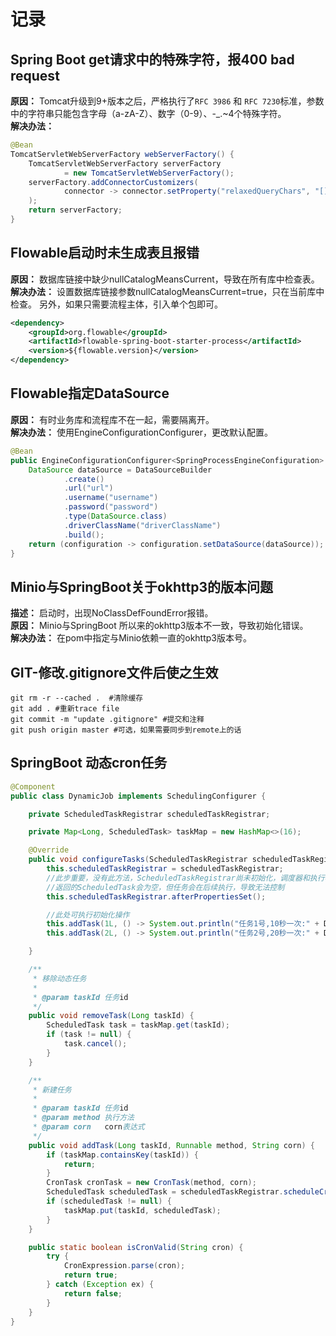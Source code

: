# 记录

## Spring Boot get请求中的特殊字符，报400 bad request

**原因：** Tomcat升级到9+版本之后，严格执行了`RFC 3986` 和 `RFC 7230`标准，参数中的字符串只能包含字母（a-zA-Z）、数字（0-9）、-_.~4个特殊字符。  
**解决办法：**
```java
@Bean
TomcatServletWebServerFactory webServerFactory() {
    TomcatServletWebServerFactory serverFactory
            = new TomcatServletWebServerFactory();
    serverFactory.addConnectorCustomizers(
            connector -> connector.setProperty("relaxedQueryChars", "[]{}")
    );
    return serverFactory;
}
```

## Flowable启动时未生成表且报错

**原因：** 数据库链接中缺少nullCatalogMeansCurrent，导致在所有库中检查表。  
**解决办法：** 设置数据库链接参数nullCatalogMeansCurrent=true，只在当前库中检查。
另外，如果只需要流程主体，引入单个包即可。  
```xml
<dependency>
    <groupId>org.flowable</groupId>
    <artifactId>flowable-spring-boot-starter-process</artifactId>
    <version>${flowable.version}</version>
</dependency>
```

## Flowable指定DataSource
**原因：** 有时业务库和流程库不在一起，需要隔离开。  
**解决办法：** 使用EngineConfigurationConfigurer，更改默认配置。
 
```java
@Bean
public EngineConfigurationConfigurer<SpringProcessEngineConfiguration> changeDataSource() {
    DataSource dataSource = DataSourceBuilder
            .create()
            .url("url")
            .username("username")
            .password("password")
            .type(DataSource.class)
            .driverClassName("driverClassName")
            .build();
    return (configuration -> configuration.setDataSource(dataSource));
}
```

## Minio与SpringBoot关于okhttp3的版本问题
**描述：** 启动时，出现NoClassDefFoundError报错。  
**原因：** Minio与SpringBoot 所以来的okhttp3版本不一致，导致初始化错误。  
**解决办法：** 在pom中指定与Minio依赖一直的okhttp3版本号。


## GIT-修改.gitignore文件后使之生效
```
git rm -r --cached .  #清除缓存  
git add . #重新trace file  
git commit -m "update .gitignore" #提交和注释  
git push origin master #可选，如果需要同步到remote上的话  
```

## SpringBoot 动态cron任务
 
```java
@Component
public class DynamicJob implements SchedulingConfigurer {

    private ScheduledTaskRegistrar scheduledTaskRegistrar;

    private Map<Long, ScheduledTask> taskMap = new HashMap<>(16);

    @Override
    public void configureTasks(ScheduledTaskRegistrar scheduledTaskRegistrar) {
        this.scheduledTaskRegistrar = scheduledTaskRegistrar;
        //此步重要，没有此方法，ScheduledTaskRegistrar尚未初始化，调度器和执行器都为空
        //返回的ScheduledTask会为空，但任务会在后续执行，导致无法控制
        this.scheduledTaskRegistrar.afterPropertiesSet();

        //此处可执行初始化操作
        this.addTask(1L, () -> System.out.println("任务1号,10秒一次:" + DateUtil.now()), "0/10 * * * * ?");
        this.addTask(2L, () -> System.out.println("任务2号,20秒一次:" + DateUtil.now()), "5/20 * * * * ?");

    }

    /**
     * 移除动态任务
     *
     * @param taskId 任务id
     */
    public void removeTask(Long taskId) {
        ScheduledTask task = taskMap.get(taskId);
        if (task != null) {
            task.cancel();
        }
    }

    /**
     * 新建任务
     *
     * @param taskId 任务id
     * @param method 执行方法
     * @param corn   corn表达式
     */
    public void addTask(Long taskId, Runnable method, String corn) {
        if (taskMap.containsKey(taskId)) {
            return;
        }
        CronTask cronTask = new CronTask(method, corn);
        ScheduledTask scheduledTask = scheduledTaskRegistrar.scheduleCronTask(cronTask);
        if (scheduledTask != null) {
            taskMap.put(taskId, scheduledTask);
        }
    }

    public static boolean isCronValid(String cron) {
        try {
            CronExpression.parse(cron);
            return true;
        } catch (Exception ex) {
            return false;
        }
    }
}
```
